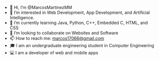 - 👋 Hi, I’m @MarcosMartinezMM
- 👀 I’m interested in Web Development, App Development, and Artificial Intelligence.
- 🌱 I’m currently learning Java, Python, C++, Embedded C, HTML, and CSS
- 💞️ I’m looking to collaborate on Websites and Software
- 📫 How to reach me: marcos17066@gmail.com
- 🎓 I am an undergraduate engineering student in Computer Engineering
- 💻 I am a developer of web and mobile apps

<!---
MarcosMartinezMM/MarcosMartinezMM is a ✨ special ✨ repository because its `README.md` (this file) appears on your GitHub profile.
You can click the Preview link to take a look at your changes.
--->
